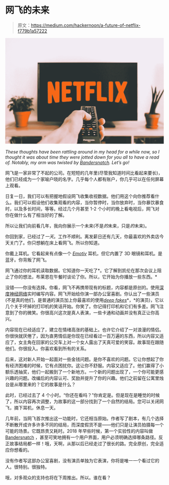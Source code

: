 # 网飞的未来

> 原文：<https://medium.com/hackernoon/a-future-of-netflix-f779b1a57222>

![](img/4ee73814e004350f7e47704d59abe9de.png)

*These thoughts have been rattling around in my head for a while now, so I thought it was about time they were jotted down for you all to have a read of. Notably, my arm was twisted by* [*Bandersnatch*](https://en.wikipedia.org/wiki/Black_Mirror:_Bandersnatch)*. Let’s go!*

网飞是一家非常了不起的公司。在短短的几年里(尽管我知道时间比看起来要长)，他们已经成为一个家喻户晓的名字。几乎每个人都有账户，你几乎可以在任何屏幕上观看。

日复一日，我们可以有把握地假设网飞收集收视数据。他们用这个向你推荐看什么。我们可以假设他们收集观看的内容，当你暂停时，当你放弃时，当你暴饮暴食时，以及多长时间，等等。经过几个月甚至 1-2 个小时的晚上看电视后，网飞对你在做什么有了相当好的了解。

所以让我们向前看几年，我向你展示一个未来(不是*的*未来，只是*的*未来)。

你回到家，已经过了*一天*。工作不顺利。离发薪日还有几天，你最喜欢的外卖店今天关门了。你只想躺在床上看网飞。所以你知道。

你戴上耳机。它看起来有点像一个 [*Emotiv*](https://www.emotiv.com/epoc/) 耳机，但它内置了 3D 眼镜和耳机。是蓝牙。你背叛了网飞。

网飞通过你的耳机读取数据。它知道你一天吃了*。它了解到凯伦在那次会议上阻止了你的想法，布莱恩在午餐时谈论了你。所以，它开始为你播放一些东西。*

没错——你没有选择。你看，网飞不再携带现有的标题，内容都是原创的。使用[深度神经网络](https://en.wikipedia.org/wiki/Artificial_neural_network)实时编写内容。网飞开始给你演一部办公室喜剧。你认出了一些演员(不是真的他们，是普通的演员加上你最喜欢的使用[*deep fakes*](https://www.youtube.com/watch?v=gLoI9hAX9dw)*，*的演员)，它以几个关于坏掉的打印机的笑话开始。你笑了。你记得打印机和它们有多差。网飞注意到了你的微笑。你很高兴这次是真人表演，一些卡通和动画并没有真正让你高兴。

内容现在已经适应了，建立在情绪高涨的基础上。也许它介绍了一对浪漫的情侣。你很快就厌倦了，因为直男情侣是你现在已经看过一百万遍的东西，所以内容又适应了，女主角在回家的公交车上对一个女人露出了天真可爱的笑容。故事现在跟随他们。你很投入。你喜欢看到所有的关系。

后来，这对新人开始一起面对一些金钱问题。是你不喜欢的问题。它让你想起了你有经济困难的时候，它有点困扰你。这让你不舒服。内容又适应了。他们赢得了小额乐透抽奖，他们一起搬到了一个新地方。一个新的问题出现了，一个你可能更感兴趣的问题。改编后的内容认可、奖励并提升了你的兴趣。他们之前留在公寓里烛台是从哪里来的？它的故事是什么？

此时，已经过去了 4 个小时。“你还在看吗？”你肯定是。但是现在是睡觉的时候了，所以内容再次调整，为故事的这一部分找到了一个自然的结局。您可以关闭网飞，摘下耳机，休息一天。

几年前，当网飞首次推出这一功能时，它还相当原始。作者写了剧本，有几个选择不断散开成许多许多不同的结局，而深度假货不是——他们只是让演员拍摄每一个可能的场景。它既昂贵又耗时。2018 年早些时候，第一个实验性的内容叫做 [Bandersnatch](https://en.wikipedia.org/wiki/Black_Mirror:_Bandersnatch) ，甚至可笑地拥有一个用户界面，用户必须明确选择哪条路径。反正故事结局都一样！哦，天啊，从那以后已经走过了很长的路。完全原创，完全适应你想看的。

没有作者写这部办公室喜剧，没有演员单独为它表演，你将是唯一一个看过它的人。很特别。很独特。

哦，对多观众的支持也将在下周推出。所以。谁在看？